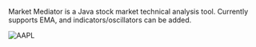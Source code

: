 Market Mediator is a Java stock market technical analysis tool. Currently supports EMA, and indicators/oscillators can be added.

![AAPL](http://i.imgur.com/yLXGuJL.png)